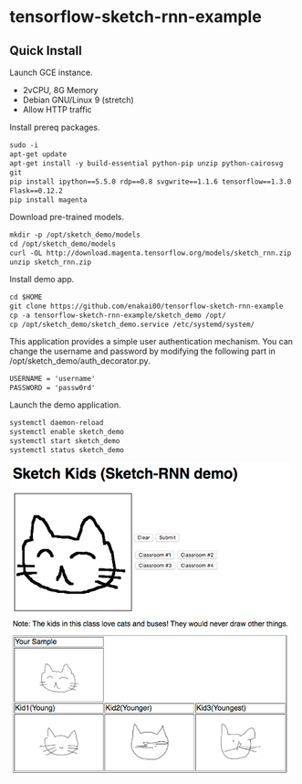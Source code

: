 # tensorflow-sketch-rnn-example

## Quick Install

Launch GCE instance.
- 2vCPU, 8G Memory
- Debian GNU/Linux 9 (stretch)
- Allow HTTP traffic

Install prereq packages.
```
sudo -i
apt-get update
apt-get install -y build-essential python-pip unzip python-cairosvg git
pip install ipython==5.5.0 rdp==0.8 svgwrite==1.1.6 tensorflow==1.3.0 Flask==0.12.2
pip install magenta 
```

Download pre-trained models.
```
mkdir -p /opt/sketch_demo/models
cd /opt/sketch_demo/models
curl -OL http://download.magenta.tensorflow.org/models/sketch_rnn.zip
unzip sketch_rnn.zip
```

Install demo app.
```
cd $HOME
git clone https://github.com/enakai00/tensorflow-sketch-rnn-example
cp -a tensorflow-sketch-rnn-example/sketch_demo /opt/
cp /opt/sketch_demo/sketch_demo.service /etc/systemd/system/
```

This application provides a simple user authentication mechanism. You can change the username and password by modifying the following part in /opt/sketch_demo/auth_decorator.py.
```
USERNAME = 'username'
PASSWORD = 'passw0rd'
```

Launch the demo application.
```
systemctl daemon-reload
systemctl enable sketch_demo
systemctl start sketch_demo
systemctl status sketch_demo
```

 ![](docs/img/screenshot.png)
 
